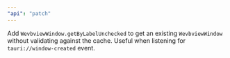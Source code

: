 ```yaml
---
"api": "patch"
---
```


Add `WevbviewWindow.getByLabelUnchecked` to get an existing `WevbviewWindow` without validating against the cache. Useful when listening for `tauri://window-created` event.
